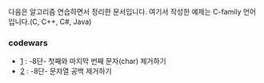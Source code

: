 다음은 알고리즘 연습하면서 정리한 문서입니다.
여기서 작성한 예제는 C-family 언어 입니다.(C, C++, C#, Java)

### codewars
* [1](https://github.com/TaekGeunLee/study_CS/blob/master/A1/cw_1.md) : -8단- 첫째와 마지막 번째 문자(char) 제거하기
* [2](https://github.com/TaekGeunLee/study_CS/blob/master/A1/cw_2.md) : -8단- 문자열 공백 제거하기